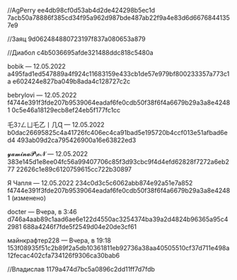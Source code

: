  //AgPerry
ee4db98cf0d53ab4d2de424298b5ec1d
7acb50a78886f385cd34f95a962d987bde487ab22f9a4e83d6d66768441357e9

//Заяц
9d062484880723197f837a080653a879

//Диабол
c4b5036695afde321488ddc818c5480a

bobik — 12.05.2022
a495fad1ed547889a4f924c11683159e433cb1de57e979bf800233357a773c1a
e602424e827ba049b8ada4c128727c2c

bebrylovi — 12.05.2022
f4744e391f3fde207b9539064eadaf6fe0cdb50f38f6f4a6679b29a3a8e42481
0c5e46a18129ecb8ef24eb5f177fc1cc

乇3ﾌㄥㄩ乇乙丨几Ɋ — 12.05.2022
b0dac26695825c4a41726fc406ec4ca91bad5e195720b4ccf013e51afbad6ed4
493ab09d2ca795426900a16e63822ed3 

𝔂𝓪𝓶𝓲𝓷𝓪𝓟\𝓮𝓝 — 12.05.2022
383e145d1e8ee04fc56a99407706c85f3d93cbc9f4d4efd62828f7272a6eb277 
22626c1e89c6120759615cc722b30897

Я Чапля — 12.05.2022
234c0d3c5c6062abb874e92a51e7a852 
f4744e391f3fde207b9539064eadaf6fe0cdb50f38f6f4a6679b29a3a8e42481 (изменено)

docter — Вчера, в 3:46
d746a4aab89c1aad6ae6e122d4550ac3254374ba39a2d4824b96365a95c42981
688a4246f7fde5f2549d04e20de3cf61

майнкрафтер228 — Вчера, в 19:18
153f08935f51c2b89f2a5db10361811eb92736a38aa40505510cf37d711e498a 
12fecac402cfa734126f9306ca30bab6

//Владислав
1179a474d7bc5a0896c2dd11ff7d7fdb
